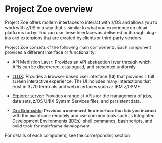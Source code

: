 # Project Zoe overview

Project Zoe offers modern interfaces to interact with z/OS and allows you to work with z/OS in a way that is similar to what you experience on cloud platforms today. You can use these interfaces as delivered or through plug-ins and extensions that are created by clients or third-party vendors.

Project Zoe consists of the following main components. Each component provides a different interface or functionality:

- [API Mediation Layer](api-mediation/api-mediation-overview.md): Provides an API abstraction layer through which APIs can be discovered, catalogued, and presented uniformly.

- [zLUX](mvd-overview.md): Provides a browser-based user interface (UI) that provides a full screen interactive experience. The UI includes many interactions that exist in 3270 terminals and web interfaces such as IBM z/OSMF.

- [Explorer server](atlas-overview.md): Provides a range of APIs for the management of jobs, data sets, z/OS UNIX System Services files, and persistent data.

- [Zoe Brightside](cli-releasenotes.md): Provides a command-line interface that lets you interact with the mainframe remotely and use common tools such as Integrated Development Environments (IDEs), shell commands, bash scripts, and build tools for mainframe development. 

For details of each component, see the corresponding section.
